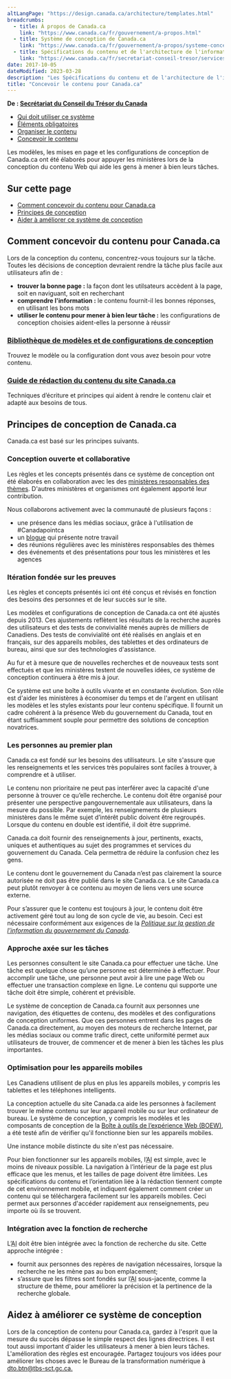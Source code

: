 ```yaml
---
altLangPage: "https://design.canada.ca/architecture/templates.html"
breadcrumbs:
  - title: À propos de Canada.ca
    link: "https://www.canada.ca/fr/gouvernement/a-propos.html"
  - title: Système de conception de Canada.ca
    link: "https://www.canada.ca/fr/gouvernement/a-propos/systeme-conception.html"
  - title: Spécifications du contenu et de l'architecture de l'information pour Canada.ca
    link: "https://www.canada.ca/fr/secretariat-conseil-tresor/services/communications-gouvernementales/specifications-contenu-architecture-information-canada.html"
date: 2017-10-05
dateModified: 2023-03-28
description: "Les Spécifications du contenu et de l'architecture de l'information pour Canada.ca s’agit d’un manuel de conception qui fournit des modèles testés par l’utilisateur, des modèles de navigation d’architecture de l’information pour présenter et organiser le contenu pour le site Canada.ca."
title: "Concevoir le contenu pour Canada.ca"
---
```

<p class="gc-byline"><strong>De : <a href="/fr/secretariat-conseil-tresor.html">Secrétariat du Conseil du Trésor du Canada</a></strong></p>
<div class="mrgn-tp-md mrgn-bttm-sm brdr-bttm">
  <div class="row  mrgn-bttm-sm">
    <ul class="toc lst-spcd col-md-12">
      <li class="col-md-4"><a href="utilisation-concept-canadaca.html" class="list-group-item">Qui doit utiliser ce système</a> </li>
      <li class="col-md-4"><a href="elements-obligatoires.html" class="list-group-item">Éléments obligatoires</a> </li>
      <li class="col-md-4"><a href="organiser-contenu.html" class="list-group-item">Organiser le contenu</a> </li>
      <li class="col-md-4"><a href="modeles.html" class="list-group-item cust-active active">Concevoir le contenu</a> </li>
    </ul>
  </div>
</div>
<div>
  <section>
    <p>Les modèles, les mises en page et les configurations de conception de Canada.ca ont été élaborés pour appuyer les ministères lors de la conception du contenu Web qui aide les gens à mener à bien leurs tâches.</p>
    <h2>Sur cette page</h2>
    <ul>
      <li><a href="#comment">Comment concevoir du contenu pour Canada.ca</a></li>
      <li><a href="#principes">Principes de conception</a></li>
      <li><a href="#aider">Aider à améliorer ce système de conception</a> </li>
    </ul>
    <h2 id="comment">Comment concevoir du contenu pour Canada.ca</h2>
    <p>Lors de la conception du contenu, concentrez-vous toujours sur la tâche. Toutes les décisions de conception devraient rendre la tâche plus facile aux utilisateurs afin de :</p>
    <ul>
      <li><strong>trouver la bonne page :</strong> la façon dont les utilsateurs accèdent à la page, soit en naviguant, soit en recherchant</li>
      <li><strong>comprendre l'information :</strong> le contenu fournit-il les bonnes réponses, en utilisant les bons mots</li>
      <li><strong>utiliser le contenu pour mener à bien leur tâche :</strong> les configurations de conception choisies aident-elles la personne à réussir</li>
    </ul>
  </section>
</div>
<div class="row">
  <section class="wb-eqht gc-drmt">
    <div class="col-md-4">
      <section>
        <h3 class="h5"><a href="/fr/gouvernement/a-propos/systeme-conception/bibliotheque-modeles.html">Bibliothèque de modèles et de configurations de conception</a></h3>
        <p>Trouvez le modèle ou la configuration dont vous avez besoin pour votre contenu.</p>
      </section>
    </div>
    <div class="col-md-4">
      <section>
        <h3 class="h5"><a href="/fr/secretariat-conseil-tresor/services/communications-gouvernementales/guide-redaction-contenu-canada.html">Guide de rédaction du contenu du site Canada.ca</a></h3>
        <p>Techniques d’écriture et principes qui aident à rendre le contenu clair et adapté aux besoins de tous.</p>
      </section>
    </div>
  </section>
</div>
<div>
  <section>
    <h2 id="principes">Principes de conception de Canada.ca</h2>
    <p>Canada.ca est basé sur les principes suivants.</p>
    <h3 id="concept">Conception ouverte et collaborative</h3>
    <p>Les règles et les concepts présentés dans ce système de conception ont été élaborés en collaboration avec les des <a href="/fr/gouvernement/a-propos/systeme-conception/ministeres-responsables-themes.html">ministères responsables des thèmes</a>. D'autres ministères et organismes ont également apporté leur contribution.</p>
    <p>Nous collaborons activement avec la communauté de plusieurs façons :</p>
    <ul>
      <li>une présence dans les médias sociaux, grâce à l'utilisation de #Canadapointca</li>
      <li>un <a href="https://blogue.canada.ca/">blogue</a> qui présente notre travail</li>
      <li>des réunions régulières avec les ministères responsables des thèmes</li>
      <li>des événements et des présentations pour tous les ministères et les agences</li>
    </ul>
  </section>
  <section>
    <h3 id="iteration">Itération fondée sur les preuves</h3>
    <p>Les règles et concepts présentés ici ont été conçus et révisés en fonction des besoins des personnes et de leur succès sur le site.</p>
    <p>Les modèles et configurations de conception de Canada.ca ont été ajustés depuis 2013. Ces ajustements reflètent les résultats de la recherche auprès des utilisateurs et des tests de convivialité menés auprès de milliers de Canadiens. Des tests de convivialité ont été réalisés en anglais et en français, sur des appareils mobiles, des tablettes et des ordinateurs de bureau, ainsi que sur des technologies d'assistance.</p>
    <p>Au fur et à mesure que de nouvelles recherches et de nouveaux tests sont effectués et que les ministères testent de nouvelles idées, ce système de conception continuera à être mis à jour.</p>
    <p>Ce système est une boîte à outils vivante et en constante évolution. Son rôle est d'aider les ministères à économiser du temps et de l'argent en utilisant les modèles et les styles existants pour leur contenu spécifique. Il fournit un cadre cohérent à la présence Web du gouvernement du Canada, tout en étant suffisamment souple pour permettre des solutions de conception novatrices.</p>
  </section>
  <section>
    <h3 id="canadiens">Les personnes au premier plan</h3>
    <p>Canada.ca est fondé sur les besoins des utilisateurs. Le site s'assure que les renseignements et les services très populaires sont faciles à trouver, à comprendre et à utiliser.</p>
    <p>Le contenu non prioritaire ne peut pas interférer avec la capacité d'une personne à trouver ce qu’elle recherche.  Le contenu doit être organisé pour présenter une perspective pangouvernementale aux utilisateurs, dans la mesure du possible. Par exemple, les renseignements de plusieurs ministères dans le même sujet d’intérêt public doivent être regroupés. Lorsque du contenu en double est identifié, il doit être supprimé.</p>
    <p>Canada.ca doit fournir des renseignements à jour, pertinents, exacts, uniques et authentiques au sujet des programmes et services du gouvernement du Canada. Cela permettra de réduire la confusion chez les gens.</p>
    <p>Le contenu dont le gouvernement du Canada n’est pas clairement la source autorisée ne doit pas être publié dans le site Canada.ca. Le site Canada.ca peut plutôt renvoyer à ce contenu au moyen de liens vers une source externe.</p>
    <p>Pour s’assurer que le contenu est toujours à jour, le contenu doit être activement géré tout au long de son cycle de vie, au besoin. Ceci est nécessaire conformément aux exigences de la <a href="https://www.tbs-sct.gc.ca/pol/doc-fra.aspx?id=12742"><cite>Politique sur la gestion de l’information du gouvernement du Canada</cite></a>.</p>
  </section>
  <section>
    <h3 id="approche">Approche axée sur les tâches</h3>
    <p>Les personnes consultent le site Canada.ca pour effectuer une tâche. Une tâche est quelque chose qu’une personne est déterminée à effectuer. Pour accomplir une tâche, une personne peut avoir à lire une page Web ou effectuer une transaction complexe en ligne. Le contenu qui supporte une tâche doit être simple, cohérent et prévisible.</p>
    <p>Le système de conception de Canada.ca fournit aux personnes une navigation, des étiquettes de contenu, des modèles et des configurations de conception uniformes. Que ces personnes entrent dans les pages de Canada.ca directement, au moyen des moteurs de recherche Internet, par les médias sociaux ou comme trafic direct, cette uniformité permet aux utilisateurs de trouver, de commencer et de mener à bien les tâches les plus importantes.</p>
  </section>
  <section>
    <h3 id="mobile">Optimisation pour les appareils mobiles</h3>
    <p>Les Canadiens utilisent de plus en plus les appareils mobiles, y compris les tablettes et les téléphones intelligents.</p>
    <p>La conception actuelle du site Canada.ca aide les personnes à facilement trouver le même contenu sur leur appareil mobile ou sur leur ordinateur de bureau. Le système de conception, y compris les modèles et les composants de conception de la <a href="/fr/secretariat-conseil-tresor/services/communications-gouvernementales/boite-outils-experience-web.html">Boîte à outils de l’expérience Web (BOEW)</a>, a été testé afin de vérifier qu'il fonctionne bien sur les appareils mobiles.</p>
    <p>Une instance mobile distincte du site n'est pas nécessaire.</p>
    <p>Pour bien fonctionner sur les appareils mobiles, l’<abbr title="Architecture de l’information">AI</abbr> est simple, avec le moins de niveaux possible. La navigation à l’intérieur de la page est plus efficace que les menus, et les tailles de page doivent être limitées. Les spécifications du contenu et l’orientation liée à la rédaction tiennent compte de cet environnement mobile, et indiquent également comment créer un contenu qui se téléchargera facilement sur les appareils mobiles. Ceci permet aux personnes d'accéder rapidement aux renseignements, peu importe où ils se trouvent.</p>
  </section>
  <section>
    <h3 id="recherche">Intégration avec la fonction de recherche</h3>
    <p>L’<abbr title="Architecture de l’information">AI</abbr> doit être bien intégrée avec la fonction de recherche du site. Cette approche intégrée :</p>
    <ul>
      <li>fournit aux personnes des repères de navigation nécessaires, lorsque la recherche ne les mène pas au bon emplacement;</li>
      <li>s’assure que les filtres sont fondés sur l’<abbr title="Architecture de l’information">AI</abbr> sous-jacente, comme la structure de thème, pour améliorer la précision et la pertinence de la recherche globale.</li>
    </ul>
  </section>
</div>
<div>
  <h2 id="aider">Aidez à améliorer ce système de conception</h2>
  <p>Lors de la conception de contenu pour Canada.ca, gardez à l'esprit que la mesure du succès dépasse le simple respect des lignes directrices. Il est tout aussi important d'aider les utilisateurs à mener à bien leurs tâches. L'amélioration des règles est encouragée. Partagez toujours vos idées pour améliorer les choses avec le Bureau de la transformation numérique à <a href="mailto:dto.btn@tbs-sct.gc.ca">dto.btn@tbs-sct.gc.ca.</a></p>
</div>
